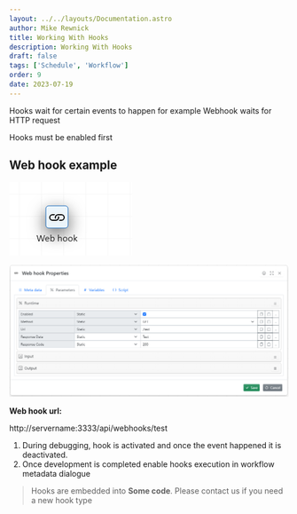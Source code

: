 ```yaml
---
layout: ../../layouts/Documentation.astro
author: Mike Rewnick
title: Working With Hooks
description: Working With Hooks
draft: false
tags: ['Schedule', 'Workflow']
order: 9
date: 2023-07-19
---
```


Hooks wait for certain events to happen for example Webhook waits for HTTP request

Hooks must be enabled first

## Web hook example

![Web hook example](../../assets/web-hook-example.png)

![Web hook properties](../../assets/web-hook-properties.png)

**Web hook url:**

http://servername:3333/api/webhooks/test

1. During debugging, hook is activated and once the event happened it is deactivated.
1. Once development is completed enable hooks execution in workflow metadata dialogue

> Hooks are embedded into **Some code**. Please contact us if you need a new hook type
